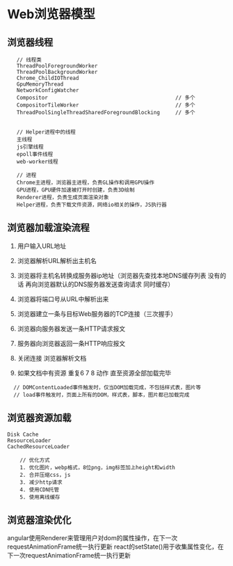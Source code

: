 # Web浏览器模型

## 浏览器线程

```
   // 线程类
   ThreadPoolForegroundWorker
   ThreadPoolBackgroundWorker
   Chrome_ChildIOThread
   GpuMemoryThread
   NetworkConfigWatcher
   Compositor                                         // 多个
   CompositorTileWorker                               // 多个
   ThreadPoolSingleThreadSharedForegroundBlocking     // 多个


   // Helper进程中的线程
   主线程
   js引擎线程
   epoll事件线程
   web-worker线程

   // 进程
   Chrome主进程，浏览器主进程，负责GL操作和调用GPU操作
   GPU进程，GPU硬件加速被打开时创建，负责3D绘制
   Renderer进程，负责生成页面渲染对象
   Helper进程，负责下载文件资源，网络io相关的操作，JS执行器

```

## 浏览器加载渲染流程

<ol>
<li><p>用户输入URL地址</p></li>
<li><p>浏览器解析URL解析出主机名</p></li>
<li><p>浏览器将主机名转换成服务器ip地址（浏览器先查找本地DNS缓存列表 没有的话 再向浏览器默认的DNS服务器发送查询请求 同时缓存）</p></li>
<li><p>浏览器将端口号从URL中解析出来</p></li>
<li><p>浏览器建立一条与目标Web服务器的TCP连接（三次握手）</p></li>
<li><p>浏览器向服务器发送一条HTTP请求报文</p></li>
<li><p>服务器向浏览器返回一条HTTP响应报文</p></li>
<li><p>关闭连接 浏览器解析文档</p></li>
<li><p>如果文档中有资源 重复6 7 8 动作 直至资源全部加载完毕</p></li>
</ol>

```
  // DOMContentLoaded事件触发时，仅当DOM加载完成，不包括样式表，图片等
  // load事件触发时，页面上所有的DOM，样式表，脚本，图片都已加载完成
```

## 浏览器资源加载

    Disk Cache
    ResourceLoader
    CachedResourceLoader

```
    // 优化方式
    1. 优化图片，webp格式，8位png，img标签加上height和width
    2. 合并压缩css，js
    3. 减少http请求
    4. 使用CDN托管
    5. 使用离线缓存
```

## 浏览器渲染优化

angular使用Renderer来管理用户对dom的属性操作，在下一次requestAnimationFrame统一执行更新
react的setState()用于收集属性变化，在下一次requestAnimationFrame统一执行更新
